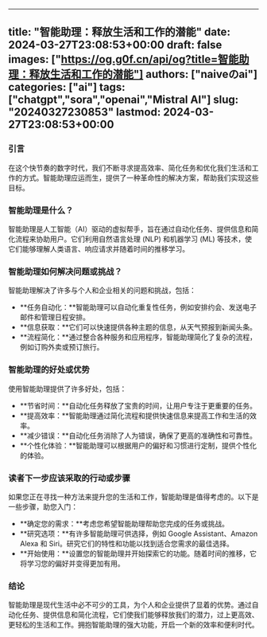 
---
title: "智能助理：释放生活和工作的潜能"
date: 2024-03-27T23:08:53+00:00
draft: false
images: ["https://og.g0f.cn/api/og?title=智能助理：释放生活和工作的潜能"]
authors: ["naiveのai"]
categories: ["ai"]
tags: ["chatgpt","sora","openai","Mistral AI"]
slug: "20240327230853"
lastmod: 2024-03-27T23:08:53+00:00
---
### 引言

在这个快节奏的数字时代，我们不断寻求提高效率、简化任务和优化我们生活和工作的方式。智能助理应运而生，提供了一种革命性的解决方案，帮助我们实现这些目标。

### 智能助理是什么？

智能助理是人工智能（AI）驱动的虚拟帮手，旨在通过自动化任务、提供信息和简化流程来协助用户。它们利用自然语言处理 (NLP) 和机器学习 (ML) 等技术，使它们能够理解人类语言、响应请求并随着时间的推移学习。

### 智能助理如何解决问题或挑战？

智能助理解决了许多与个人和企业相关的问题和挑战，包括：

- **任务自动化：**智能助理可以自动化重复性任务，例如安排约会、发送电子邮件和管理日程安排。
- **信息获取：**它们可以快速提供各种主题的信息，从天气预报到新闻头条。
- **流程简化：**通过整合各种服务和应用程序，智能助理简化了复杂的流程，例如订购外卖或预订旅行。

### 智能助理的好处或优势

使用智能助理提供了许多好处，包括：

- **节省时间：**自动化任务释放了宝贵的时间，让用户专注于更重要的任务。
- **提高效率：**智能助理通过简化流程和提供快速信息来提高工作和生活的效率。
- **减少错误：**自动化任务消除了人为错误，确保了更高的准确性和可靠性。
- **个性化体验：**智能助理可以根据用户的偏好和习惯进行定制，提供个性化的体验。

### 读者下一步应该采取的行动或步骤

如果您正在寻找一种方法来提升您的生活和工作，智能助理是值得考虑的。以下是一些步骤，助您入门：

- **确定您的需求：**考虑您希望智能助理帮助您完成的任务或挑战。
- **研究选项：**有许多智能助理可供选择，例如 Google Assistant、Amazon Alexa 和 Siri。研究它们的特性和功能以找到适合您需求的最佳选择。
- **开始使用：**设置您的智能助理并开始探索它的功能。随着时间的推移，它将学习您的偏好并变得更加有用。

### 结论

智能助理是现代生活中必不可少的工具，为个人和企业提供了显着的优势。通过自动化任务、提供信息和简化流程，它们使我们能够释放我们的潜力，过上更高效、更轻松的生活和工作。拥抱智能助理的强大功能，开启一个新的效率和便利时代。